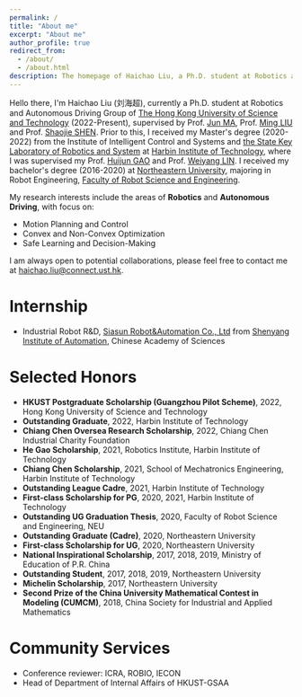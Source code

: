 ```yaml
---
permalink: /
title: "About me"
excerpt: "About me"
author_profile: true
redirect_from: 
  - /about/
  - /about.html
description: The homepage of Haichao Liu, a Ph.D. student at Robotics and Autonomous Driving Group of HKUST. 
---
```


Hello there, I'm Haichao Liu (刘海超), currently a Ph.D. student at Robotics and Autonomous Driving Group of [The Hong Kong University of Science and Technology](https://hkust.edu.hk/) (2022-Present), supervised by Prof. [Jun MA](http://scholar.google.com/citations?user=8VepsVAAAAAJ), Prof. [Ming LIU](http://scholar.google.com/citations?user=CdV5LfQAAAAJ) and Prof. [Shaojie SHEN](https://scholar.google.com.hk/citations?user=u8Q0_xsAAAAJ&hl=zh-CN&oi=ao). Prior to this, I received my Master's degree (2020-2022) from the Institute of Intelligent Control and Systems and [the State Key Laboratory of Robotics and System](https://robot.hit.edu.cn/) at [Harbin Institute of Technology](http://en.hit.edu.cn/), where I was supervised my Prof. [Huijun GAO](https://scholar.google.com.hk/citations?user=2DdpHLEAAAAJ&hl=en) and Prof. [Weiyang LIN](https://scholar.google.com/citations?user=BJ610OkAAAAJ&hl=en). I received my bachelor's degree (2016-2020) at [Northeastern University](https://english.neu.edu.cn/), majoring in Robot Engineering, [Faculty of Robot Science and Engineering](http://www.rse.neu.edu.cn/).

My research interests include the areas of **Robotics** and **Autonomous Driving**, with focus on: 
* Motion Planning and Control
* Convex and Non-Convex Optimization
* Safe Learning and Decision-Making

I am always open to potential collaborations, please feel free to contact me at <haichao.liu@connect.ust.hk>. 


Internship
======
* Industrial Robot R&D, [Siasun Robot&Automation Co., Ltd](https://www.siasun.com/) from [Shenyang Institute of Automation](http://www.sia.cas.cn/), Chinese Academy of Sciences

Selected Honors
======
* **HKUST Postgraduate Scholarship (Guangzhou Pilot Scheme)**, 2022, Hong Kong University of Science and Technology
* **Outstanding Graduate**, 2022, Harbin Institute of Technology
* **Chiang Chen Oversea Research Scholarship**, 2022, Chiang Chen Industrial Charity Foundation 
* **He Gao Scholarship**, 2021, Robotics Institute, Harbin Institute of Technology
* **Chiang Chen Scholarship**, 2021, School of Mechatronics Engineering, Harbin Institute of Technology
* **Outstanding League Cadre**, 2021, Harbin Institute of Technology
* **First-class Scholarship for PG**, 2020, 2021, Harbin Institute of Technology
* **Outstanding UG Graduation Thesis**, 2020, Faculty of Robot Science and Engineering, NEU
* **Outstanding Graduate (Cadre)**, 2020, Northeastern University
* **First-class Scholarship for UG**, 2020, Northeastern University
* **National Inspirational Scholarship**, 2017, 2018, 2019, Ministry of Education of P.R. China
* **Outstanding Student**, 2017, 2018, 2019, Northeastern University
* **Michelin Scholarship**, 2017, Northeastern University
* **Second Prize of the China University Mathematical Contest in Modeling (CUMCM)**, 2018, China Society for Industrial and Applied Mathematics

Community Services
======
* Conference reviewer: ICRA, ROBIO, IECON
* Head of Department of Internal Affairs of HKUST-GSAA
